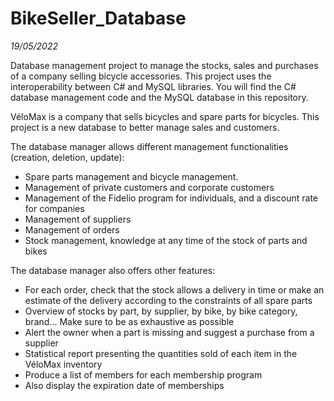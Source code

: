 # BikeSeller_Database
*19/05/2022*  

Database management project to manage the stocks, sales and purchases of a company selling bicycle accessories.
This project uses the interoperability between C# and MySQL libraries.
You will find the C# database management code and the MySQL database in this repository.

VéloMax is a company that sells bicycles and spare parts for bicycles.
This project is a new database to better manage sales and customers.

The database manager allows different management functionalities (creation, deletion, update):
* Spare parts management and bicycle management.
* Management of private customers and corporate customers
* Management of the Fidelio program for individuals, and a discount rate for companies
* Management of suppliers
* Management of orders
* Stock management, knowledge at any time of the stock of parts and bikes

The database manager also offers other features:
* For each order, check that the stock allows a delivery in time or make an estimate of the delivery according to the constraints of all spare parts
* Overview of stocks by part, by supplier, by bike, by bike category, brand...
Make sure to be as exhaustive as possible
* Alert the owner when a part is missing and suggest a purchase from a supplier
* Statistical report presenting the quantities sold of each item in the VéloMax inventory
* Produce a list of members for each membership program
* Also display the expiration date of memberships

